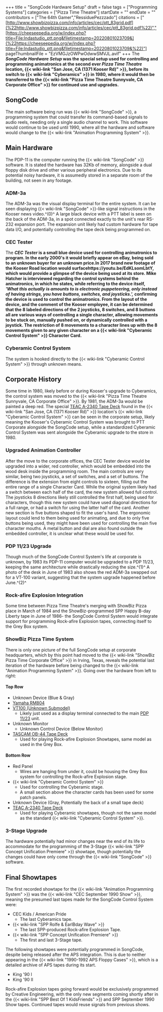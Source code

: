+++
title = "SongCode Hardware Setup"
draft = false
tags = ["Programming Systems"]
categories = ["Pizza Time Theatre"]
startDate = ""
endDate = ""
contributors = ["The 64th Gamer","RessiduePezzzado"]
citations = ["[http://www.showbizpizza.com/info/articles/cec/ptt_83grid.pdf](%22http://www.showbizpizza.com/info/articles/cec/ptt_83grid.pdf%22)","[https://cheeseepedia.org/w/index.php?title=File:Indastudio_ptt.png&filetimestamp=20220801023709&](%22https://cheeseepedia.org/w/index.php?title=File:Indastudio_ptt.png&filetimestamp=20220801023709&%22)"]
pageThumbnailFile = "EzVMGJzOWPwOdwwSMVJL.avif"
+++
The ***SongCode Hardware Setup* was the special setup used for controlling and programming animatronics at the second ever *Pizza Time Theatre* location, {{< wiki-link "San Jose, CA (1371 Kooser Rd)" >}}, before its switch to {{< wiki-link "Cyberamics" >}} in 1980, where it would then be transferred to the {{< wiki-link "Pizza Time Theatre Sunnyvale, CA Corporate Office" >}} for continued use and upgrades.**

## SongCode

The main software being run was {{< wiki-link "SongCode" >}}, a programming system that could transfer its command-based signals to audio reels, needing only a single audio channel to work. This software would continue to be used until 1990, where all the hardware and software would change to the {{< wiki-link "Animation Programming System" >}}.

## Main Hardware

The PDP-11 is the computer running the {{< wiki-link "SongCode" >}} software. It is stated the hardware has 32Kb of memory, alongside a dual floppy disk drive and other various peripheral electronics. Due to its potential noisy hardware, it is assumedly stored in a separate room of the building, not seen in any footage.

### ADM-3a

The ADM-3a was the visual display terminal for the entire system. It can be seen displaying {{< wiki-link "SongCode" >}}-like signal instructions in the Kooser news video.^(0)^
A large black device with a PTT label is seen on the back of the ADM-3a, in a spot connected exactly to the unit's rear RS-232 expansion port. The expansion unit likely had custom hardware for tape data I/O, and potentially controlling the tape deck being programmed on.

### CEC Tester

The ***CEC Tester* is a small blue device used for controlling animatronics to program. In the early 2000's it would briefly appear on eBay, being sold to an unknown buyer for an unknown price.In 2017 brand new footage of the Kooser Road location would surfacehttps://youtu.be/EdKLsomLbtY, which would provide a glimpse of the device being used at its store. Mike Hatcher is interviewed regarding the control systems behind the animatronics, in which he states, while referring to the device itself, *'What this actually is amounts to is electronic puppeteering, only instead of having strings, you have buttons, switches, and joysticks.',* confirming the device is used to control the animatronics.
From the layout of the device, and the comment of the Kooser employee, it can be determined that the 8 labeled directions of the 2 joysticks, 8 switches, and 8 buttons all are various ways of controlling a single character, allowing movements to be stuck on, manually pushed on, or dynamically controlled with a joystick. The restriction of 8 movements to a character lines up with the 8 movements given to any given character on a {{< wiki-link "Cyberamic Control System" >}} Character Card.**

### Cyberamic Control System

The system is hooked directly to the {{< wiki-link "Cyberamic Control System" >}} through unknown means.

## Corporate History

Some time in 1980, likely before or during Kooser's upgrade to Cyberamics, the control system was moved to the {{< wiki-link "Pizza Time Theatre Sunnyvale, CA Corporate Office" >}}. By 1981, the ADM-3a would be painted a deep red.
The special [TEAC A-2340 Tape Deck](https://en.wikipedia.org/wiki/TASCAM) found in the {{< wiki-link "San Jose, CA (1371 Kooser Rd)" >}} location's {{< wiki-link "Cyberamic Control System" >}} can be seen in the corporate setup, likely meaning the Kooser's Cyberamic Control System was brought to PTT Corporate alongside the SongCode setup, while a standardized Cyberamic Control System was sent alongside the Cyberamic upgrade to the store in 1980.

### Upgraded Animation Controller

After the move to the corporate offices, the CEC Tester device would be upgraded into a wider, red controller, which would be embedded into the wood desk inside the programming room. The main controls are very similar, being two joysticks, a set of switches, and a set of buttons.
The difference is the extension from eight controls to sixteen, filling out the entire range of a single Character Card. While the original system likely had a switch between each half of the card, the new system allowed full control. The joysticks 8 directions likely still controlled the first half, being used for characters, though this new system could have used diagonal directions for a full range, or had a switch for using the latter half of the card.
Another new section is five buttons shaped to fit the user's hand. The ergonomic layout could lend to them being used for animating, and due to only five buttons being used, they might have been used for controlling the main five character mouths.
A metal button and dial are also found outside the embedded controller, it is unclear what these would be used for.

### PDP 11/23 Upgrade

Though much of the SongCode Control System's life at corporate is unknown, by 1983 its PDP-11 computer would be upgraded to a PDP 11/23, keeping the same architecture while drastically reducing the size.^(1)^ A photo of the desk in June of 1983 also shows the red ADM-3a swapped out for a VT-100 variant, suggesting that the system upgrade happened before June.^(2)^

### Rock-afire Explosion Integration

Some time between Pizza Time Theatre's merging with ShowBiz Pizza place in March of 1984 and the ShowBiz-programmed SPP Happy B-day Liberty tape in June of 1986- the SongCode Control System would integrate support for programming Rock-afire Explosion tapes, connecting itself to the Grey Box system.

### ShowBiz Pizza Time System

There is only one picture of the full SongCode setup at corporate headquarters, which by this point had moved to the {{< wiki-link "ShowBiz Pizza Time Corporate Office" >}} in Irving, Texas, reveals the potential last iteration of the hardware before being changed to the {{< wiki-link "Animation Programming System" >}}.
Going over the hardware from left to right:

#### Top Row

- Unknown Device (Blue & Gray)
- [Yamaha RM804](https://en.wikipedia.org/wiki/Yamaha_Pro_Audio)
- [VT100 (Unknown Submodel)](https://en.wikipedia.org/wiki/VT100)
  - Likely just used as a display terminal connected to the main [PDP 11/23](https://en.wikipedia.org/wiki/PDP-11) unit.
- Unknown Monitor
  - Unknown Control Device (Below Monitor)
- [TASCAM OB-44 Tape Deck](https://en.wikipedia.org/wiki/TASCAM)
  - Used for playing Rock-afire Explosion Showtapes, same model as used in the Grey Box.

#### Bottom Row

- Red Panel
  - Wires are hanging from under it, could be housing the Grey Box system for controlling the Rock-afire Explosion stage.
- {{< wiki-link "Cyberamic Control System" >}}
  - Used for controlling the Cyberamic stage.
  - A small section above the character cards has been used for some patch panels.
- Unknown Device (Gray, Potentially the back of a small tape deck)
- [TEAC A-2340 Tape Deck](https://en.wikipedia.org/wiki/TASCAM)
  - Used for playing Cyberamic showtapes, though not the same model as the standard {{< wiki-link "Cyberamic Control System" >}}.

### 3-Stage Upgrade

The hardware potentially had minor changes near the end of its life to accommodate for the programming of the 3-Stage {{< wiki-link "SPP Concept Unification Premiere" >}} showtape, though potentially the changes could have only come through the {{< wiki-link "SongCode" >}} software.

## Final Showtapes

The first recorded showtape for the {{< wiki-link "Animation Programming System" >}} was the {{< wiki-link "CEC September 1990 Show" >}}, meaning the presumed last tapes made for the SongCode Control System were:

- CEC Kids / American Pride
  - The last Cyberamics tape.
- {{< wiki-link "SPP Rolfe & EarlBday Wave" >}}
  - The last SPP-produced Rock-afire Explosion Tape.
- {{< wiki-link "SPP Concept Unification Premiere" >}}
  - The first and last 3-Stage tape.

The following showtapes were potentially programmed in SongCode, despite being released after the APS integration. This is due to neither appearing in the {{< wiki-link "1990-1992 APS Floppy Cases" >}}, which is a detailed archive of APS tapes during its start.

- King '90 I
- King '90 II

Rock-afire Explosion tapes going forward would be exclusively programmed by Creative Engineering, with the only new segments coming shortly after in the {{< wiki-link "SPP Best Of 1 KidsFriends" >}} and SPP September 1990 Show tapes. Continued tapes would reuse signals from previous shows.
